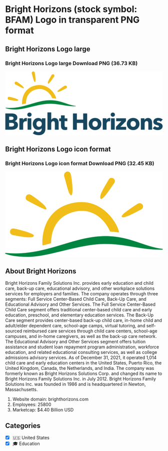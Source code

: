 # Bright Horizons (stock symbol: BFAM) Logo in transparent PNG format

## Bright Horizons Logo large

### Bright Horizons Logo large Download PNG (36.73 KB)

![Bright Horizons Logo large Download PNG (36.73 KB)](/img/orig/BFAM_BIG-57ecf42e.png)

## Bright Horizons Logo icon format

### Bright Horizons Logo icon format Download PNG (32.45 KB)

![Bright Horizons Logo icon format Download PNG (32.45 KB)](/img/orig/BFAM-aa5ddcb2.png)

## About Bright Horizons

Bright Horizons Family Solutions Inc. provides early education and child care, back-up care, educational advisory, and other workplace solutions services for employers and families. The company operates through three segments: Full Service Center-Based Child Care, Back-Up Care, and Educational Advisory and Other Services. The Full Service Center-Based Child Care segment offers traditional center-based child care and early education, preschool, and elementary education services. The Back-Up Care segment provides center-based back-up child care, in-home child and adult/elder dependent care, school-age camps, virtual tutoring, and self-sourced reimbursed care services through child care centers, school-age campuses, and in-home caregivers, as well as the back-up care network. The Educational Advisory and Other Services segment offers tuition assistance and student loan repayment program administration, workforce education, and related educational consulting services, as well as college admissions advisory services. As of December 31, 2021, it operated 1,014 child care and early education centers in the United States, Puerto Rico, the United Kingdom, Canada, the Netherlands, and India. The company was formerly known as Bright Horizons Solutions Corp. and changed its name to Bright Horizons Family Solutions Inc. in July 2012. Bright Horizons Family Solutions Inc. was founded in 1986 and is headquartered in Newton, Massachusetts.

1. Website domain: brighthorizons.com
2. Employees: 25800
3. Marketcap: $4.40 Billion USD


## Categories
- [x] 🇺🇸 United States
- [x] 🎓 Education
